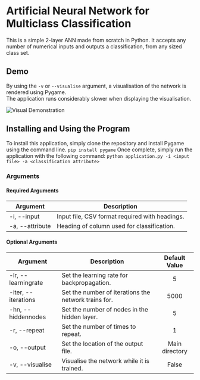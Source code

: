 # Artificial Neural Network for Multiclass Classification
This is a simple 2-layer ANN made from scratch in Python. It accepts any number of numerical inputs and outputs a classification, from any sized class set.

## Demo
By using the ``-v`` or ``--visualise`` argument, a visualisation of the network is rendered using Pygame.<br/>
The application runs considerably slower when displaying the visualisation.

![Visual Demonstration](https://github.com/PDorrian/classification-neural-network/blob/master/demo.gif)

## Installing and Using the Program
To install this application, simply clone the repository and install Pygame using the command line.
```pip install pygame```
Once complete, simply run the application with the following command:
```python application.py -i <input file> -a <classification attribute>```

### Arguments
#### Required Arguments
| Argument | Description |
|--------------|-----------------------------------------------|
| -i, --input | Input file, CSV format required with headings. |
| -a, --attribute | Heading of column used for classification. |

#### Optional Arguments
| Argument | Description | Default Value |
|----------|-------------|:-------------:|
| -lr, --learningrate | Set the learning rate for backpropagation. | 5 |
| -iter, --iterations | Set the number of iterations the network trains for. | 5000 |
| -hn, --hiddennodes | Set the number of nodes in the hidden layer. | 5 |
| -r, --repeat | Set the number of times to repeat. | 1 |
| -o, --output | Set the location of the output file. | Main directory |
| -v, --visualise | Visualise the network while it is trained. | False |